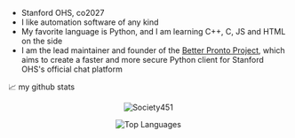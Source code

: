 - Stanford OHS, co2027
- I like automation software of any kind
- My favorite language is Python, and I am learning C++, C, JS and HTML on the side
- I am the lead maintainer and founder of the [Better Pronto Project](https://github.com/Better-Pronto), which aims to create a faster and more secure Python client for Stanford OHS's official chat platform

📈 my github stats

<p align="center">

<img src="https://github-readme-stats.vercel.app/api?username=Society451&show_icons=true" alt="Society451" />

</p>

<p align="center">

<img src="https://github-readme-stats.vercel.app/api/top-langs/?username=Society451&layout=compact" alt="Top Languages" />

</p>
